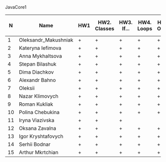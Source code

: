 JavaCore1

N|Name| HW1 | HW2. Classes|HW3. If...|HW4. Loops|HW5. OOP1 |HW6. OOP2 |HW7. Inner classes| HW8. Collection1 | HW9. Collection2|HW10. String|HW11. Exception |HW12. Java8.1 |HW13. Java8.2 | HW14. Threads | HW15. IO
--|--|--|--|--|--|--|--|--|--|--|--|--|--|--|--|--
1|Oleksandr_Makushniak|+|+|+|+|+|+|+|+|+|||||||
2|Kateryna Iefimova|+|+|+|+|+|+|+|||||||||
3|Anna Mykhaltsova|+|+|+|+|+|+|+|+|+|+||+||||
4|Stepan Bilashuk|+|+|+|+|+|+|+|+|+|+||||||
5|Dima Diachkov|+|+|+|+|+|+|+|+|+|+|+|+|+|||
6|Alexandr Bahno|+|+|+|+|+|+|+|+|+|+|+|+|+|||
7|Oleksii|+|+|+|+|+|+|+|+|+|+|+|+||||
8|Nazar Klimovych|+|+|+|+|+|+|+|+|+|+|+|||||
9|Roman Kukliak|+|+|+|+|+|+|+|+|+|+|+|||||
10|Polina Chebukina|+|+|+|+|+|+|+|+|+|+|+|+|+|||
11|Iryna Viazivska|+|+|+|||||||||||||
12|Oksana Zavalna|+|+|+|+|+|+||+|+|+|+|+|+|||
13|Igor Kryshtafovych|+|+|+|+|+|+|+|+|+|.||||||
14|Serhii Bodnar|+|+|+|+|+|+|+|+|+|+|+|+|+|||
15|Arthur Mkrtchian|+|+|+|+|+|+|+|+|+|+||||||

 
